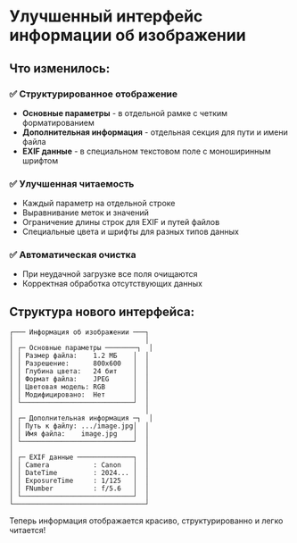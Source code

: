 # Улучшенный интерфейс информации об изображении

## Что изменилось:

### ✅ Структурированное отображение
- **Основные параметры** - в отдельной рамке с четким форматированием
- **Дополнительная информация** - отдельная секция для пути и имени файла  
- **EXIF данные** - в специальном текстовом поле с моноширинным шрифтом

### ✅ Улучшенная читаемость
- Каждый параметр на отдельной строке
- Выравнивание меток и значений
- Ограничение длины строк для EXIF и путей файлов
- Специальные цвета и шрифты для разных типов данных

### ✅ Автоматическая очистка
- При неудачной загрузке все поля очищаются
- Корректная обработка отсутствующих данных

## Структура нового интерфейса:

```
┌─── Информация об изображении ───┐
│                                 │
│ ┌─ Основные параметры ────────┐  │
│ │ Размер файла:    1.2 МБ    │  │
│ │ Разрешение:      800x600   │  │
│ │ Глубина цвета:   24 бит    │  │
│ │ Формат файла:    JPEG      │  │
│ │ Цветовая модель: RGB       │  │
│ │ Модифицировано:  Нет       │  │
│ └────────────────────────────┘  │
│                                 │
│ ┌─ Дополнительная информация ─┐  │
│ │ Путь к файлу: .../image.jpg│  │
│ │ Имя файла:    image.jpg    │  │
│ └────────────────────────────┘  │
│                                 │
│ ┌─ EXIF данные ──────────────┐  │
│ │ Camera           : Canon   │  │
│ │ DateTime         : 2024... │  │
│ │ ExposureTime     : 1/125   │  │
│ │ FNumber          : f/5.6   │  │
│ └────────────────────────────┘  │
└─────────────────────────────────┘
```

Теперь информация отображается красиво, структурированно и легко читается!
